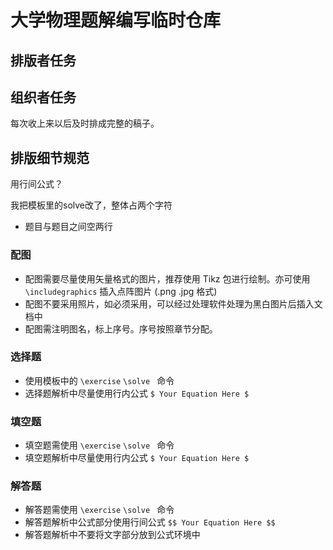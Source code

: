 # 大学物理题解编写临时仓库


## 排版者任务
## 组织者任务
每次收上来以后及时排成完整的稿子。

## 排版细节规范

用行间公式？

我把模板里的solve改了，整体占两个字符

- 题目与题目之间空两行

### 配图

- 配图需要尽量使用矢量格式的图片，推荐使用 Tikz 包进行绘制。亦可使用 `\includegraphics` 插入点阵图片 (.png .jpg 格式)
- 配图不要采用照片，如必须采用，可以经过处理软件处理为黑白图片后插入文档中
- 配图需注明图名，标上序号。序号按照章节分配。

### 选择题

- 使用模板中的 `\exercise` `\solve ` 命令
- 选择题解析中尽量使用行内公式 `$ Your Equation Here $`

### 填空题

- 填空题需使用 `\exercise` `\solve ` 命令
- 填空题解析中尽量使用行内公式 `$ Your Equation Here $`

### 解答题

- 解答题需使用 `\exercise` `\solve ` 命令
- 解答题解析中公式部分使用行间公式 `$$ Your Equation Here $$`
- 解答题解析中不要将文字部分放到公式环境中
